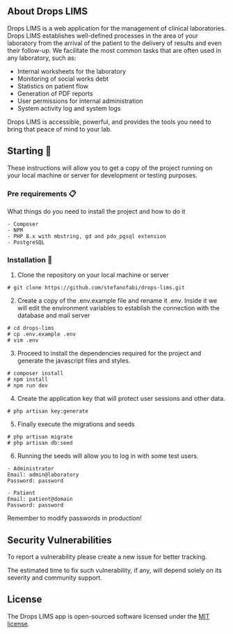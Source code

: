 ## About Drops LIMS

Drops LIMS is a web application for the management of clinical laboratories. Drops LIMS establishes well-defined processes in the area of your laboratory from the arrival of the patient to the delivery of results and even their follow-up. We facilitate the most common tasks that are often used in any laboratory, such as:

- Internal worksheets for the laboratory
- Monitoring of social works debt
- Statistics on patient flow
- Generation of PDF reports
- User permissions for internal administration
- System activity log and system logs

Drops LIMS is accessible, powerful, and provides the tools you need to bring that peace of mind to your lab.

## Starting 🚀

These instructions will allow you to get a copy of the project running on your local machine or server for development or testing purposes.

### Pre requirements 📋

What things do you need to install the project and how to do it

```
- Composer
- NPM
- PHP 8.x with mbstring, gd and pdo_pgsql extension
- PostgreSQL
```

### Installation 🔧

1. Clone the repository on your local machine or server

```
# git clone https://github.com/stefanofabi/drops-lims.git
```

2. Create a copy of the .env.example file and rename it .env. Inside it we will edit the environment variables to establish the connection with the database and mail server

```
# cd drops-lims
# cp .env.example .env
# vim .env
```

3. Proceed to install the dependencies required for the project and generate the javascript files and styles.

```
# composer install
# npm install
# npm run dev
```
4. Create the application key that will protect user sessions and other data.

```
# php artisan key:generate
```

5. Finally execute the migrations and seeds

```
# php artisan migrate
# php artisan db:seed
```

6. Running the seeds will allow you to log in with some test users.
```
- Administrator 
Email: admin@laboratory
Password: password

- Patient
Email: patient@domain
Password: password
```

Remember to modify passwords in production!

## Security Vulnerabilities

To report a vulnerability please create a new issue for better tracking.

The estimated time to fix such vulnerability, if any, will depend solely on its severity and community support.

## License

The Drops LIMS app is open-sourced software licensed under the [MIT license](https://opensource.org/licenses/MIT).
